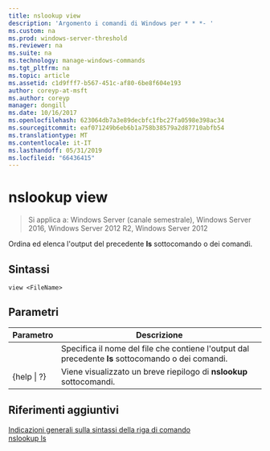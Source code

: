 ```yaml
---
title: nslookup view
description: 'Argomento i comandi di Windows per * * *- '
ms.custom: na
ms.prod: windows-server-threshold
ms.reviewer: na
ms.suite: na
ms.technology: manage-windows-commands
ms.tgt_pltfrm: na
ms.topic: article
ms.assetid: c1d9fff7-b567-451c-af80-6be8f604e193
author: coreyp-at-msft
ms.author: coreyp
manager: dongill
ms.date: 10/16/2017
ms.openlocfilehash: 623064db7a3e89decbfc1fbc27fa0598e398ac34
ms.sourcegitcommit: eaf071249b6eb6b1a758b38579a2d87710abfb54
ms.translationtype: MT
ms.contentlocale: it-IT
ms.lasthandoff: 05/31/2019
ms.locfileid: "66436415"
---
```

# <a name="nslookup-view"></a>nslookup view

>Si applica a: Windows Server (canale semestrale), Windows Server 2016, Windows Server 2012 R2, Windows Server 2012

Ordina ed elenca l'output del precedente **ls** sottocomando o dei comandi.  
## <a name="syntax"></a>Sintassi  
```  
view <FileName>  
```  
## <a name="parameters"></a>Parametri  

|    Parametro    |                                            Descrizione                                            |
|-----------------|---------------------------------------------------------------------------------------------------|
|   <FileName>    | Specifica il nome del file che contiene l'output dal precedente **ls** sottocomando o dei comandi. |
| {help &#124; ?} |                       Viene visualizzato un breve riepilogo di **nslookup** sottocomandi.                       |

## <a name="additional-references"></a>Riferimenti aggiuntivi  
[Indicazioni generali sulla sintassi della riga di comando](command-line-syntax-key.md)  
[nslookup ls](nslookup-ls.md)  
